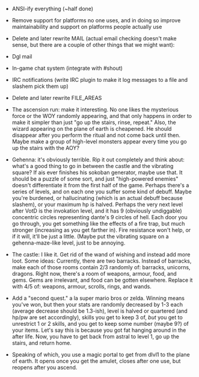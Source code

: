 * ANSI-ify everything (~half done)
* Remove support for platforms no one uses, and in doing so improve maintainability and support on platforms people actually use
* Delete and later rewrite MAIL (actual email checking doesn't make sense, but there are a couple of other things that we might want):
 * Dgl mail
 * In-game chat system (integrate with #shout)
 * IRC notifications (write IRC plugin to make it log messages to a file and slashem pick them up)

* Delete and later rewrite FILE_AREAS

* The ascension run: make it interesting.  No one likes the mysterious force or the WOY randomly appearing, and that only happens in order to make it simpler than just "go up the stairs, rinse, repeat."  Also, the wizard appearing on the plane of earth is cheapened.  He should disappear after you perform the ritual and not come back until then.  Maybe make a group of high-level monsters appear every time you go up the stairs with the AOY?

* Gehenna: it's obviously terrible.  Rip it out completely and think about: what's a good thing to go in between the castle and the vibrating square?  If ais ever finishes his sokoban generator, maybe use that.  It should be a puzzle of some sort, and just "high-powered enemies" doesn't differentiate it from the first half of the game.  Perhaps there's a series of levels, and on each one you suffer some kind of debuff.  Maybe you're burdened, or hallucinating (which is an actual debuff because slashem), or your maximum hp is halved.  Perhaps the very next level after VotD is the invokation level, and it has 9 (obviously undiggable) concentric circles representing dante's 9 circles of hell.  Each door you go through, you get something like the effects of a fire trap, but much stronger (increasing as you get farther in).  Fire resistance won't help, or if it will, it'll be just a little.  (Maybe put the vibrating square on a gehenna-maze-like level, just to be annoying.

* The castle: I like it.  Get rid of the wand of wishing and instead add more loot.  Some ideas: Currently, there are two barracks.  Instead of barracks, make each of those rooms contain 2/3 randomly of: barracks, unicorns, dragons.  Right now, there's a room of weapons, armour, food, and gems.  Gems are irrelevant, and food can be gotten elsewhere.  Replace it with 4/5 of: weapons, armour, scrolls, rings, and wands.

* Add a "second quest." a la super mario bros or zelda.  Winning means you've won, but then your stats are randomly decreased by 1-3 each (average decrease should be 1.3-ish), level is halved or quartered (and hp/pw are set accordingly), skills you get to keep 3 of, *but* you get to unrestrict 1 or 2 skills, and you get to keep some number (maybe 9?) of your items.  Let's say this is because you got fat hanging around in the after life.  Now, you have to get back from astral to level 1, go up the stairs, and return home.

* Speaking of which, you use a magic portal to get from dlvl1 to the plane of earth.  It opens once you get the amulet, closes after one use, but reopens after you ascend.
